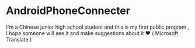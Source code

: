 # AndroidPhoneConnecter
I'm a Chinese junior high school student and this is my first public program , I hope someone will see it and make suggestions about it ❤️ ( Microsoft Translate )
